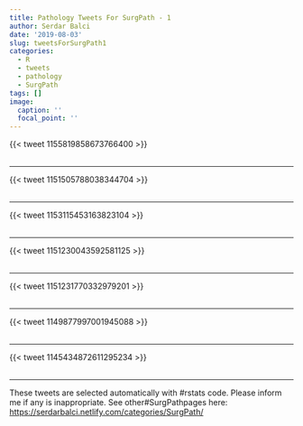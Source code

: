 ```yaml
---
title: Pathology Tweets For SurgPath - 1
author: Serdar Balci
date: '2019-08-03'
slug: tweetsForSurgPath1
categories:
  - R
  - tweets
  - pathology
  - SurgPath
tags: []
image:
  caption: ''
  focal_point: ''
---
```



{{< tweet 1155819858673766400 >}}
<br>
<br>
<hr>
{{< tweet 1151505788038344704 >}}
<br>
<br>
<hr>
{{< tweet 1153115453163823104 >}}
<br>
<br>
<hr>
{{< tweet 1151230043592581125 >}}
<br>
<br>
<hr>
{{< tweet 1151231770332979201 >}}
<br>
<br>
<hr>
{{< tweet 1149877997001945088 >}}
<br>
<br>
<hr>
{{< tweet 1145434872611295234 >}}
<br>
<br>
<hr>


These tweets are selected automatically with #rstats code. Please inform me if any is inappropriate.
See other#SurgPathpages here: https://serdarbalci.netlify.com/categories/SurgPath/
